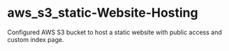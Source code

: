# aws_s3_static-Website-Hosting
Configured AWS S3 bucket to host a static website with public access and custom index page.
